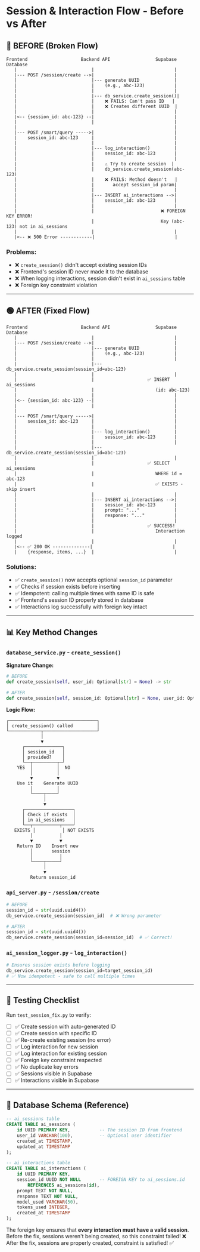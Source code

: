 # Session & Interaction Flow - Before vs After

## 🔴 BEFORE (Broken Flow)

```
Frontend                    Backend API                 Supabase Database
   |                            |                              |
   |--- POST /session/create -->|                              |
   |                            |--- generate UUID             |
   |                            |    (e.g., abc-123)           |
   |                            |                              |
   |                            |--- db_service.create_session()|
   |                            |    ❌ FAILS: Can't pass ID   |
   |                            |    ❌ Creates different UUID  |
   |                            |                              |
   |<-- {session_id: abc-123} --|                              |
   |                            |                              |
   |                                                           |
   |--- POST /smart/query ----->|                              |
   |    session_id: abc-123     |                              |
   |                            |                              |
   |                            |--- log_interaction()         |
   |                            |    session_id: abc-123       |
   |                            |                              |
   |                            |    ⚠️ Try to create session  |
   |                            |    db_service.create_session(abc-123)
   |                            |    ❌ FAILS: Method doesn't   |
   |                            |       accept session_id param|
   |                            |                              |
   |                            |--- INSERT ai_interactions -->|
   |                            |    session_id: abc-123       |
   |                            |                              |
   |                            |                         ❌ FOREIGN KEY ERROR!
   |                            |                         Key (abc-123) not in ai_sessions
   |                            |                              |
   |<-- ❌ 500 Error ------------|                              |
```

### Problems:
- ❌ `create_session()` didn't accept existing session IDs
- ❌ Frontend's session ID never made it to the database
- ❌ When logging interactions, session didn't exist in `ai_sessions` table
- ❌ Foreign key constraint violation

---

## 🟢 AFTER (Fixed Flow)

```
Frontend                    Backend API                 Supabase Database
   |                            |                              |
   |--- POST /session/create -->|                              |
   |                            |--- generate UUID             |
   |                            |    (e.g., abc-123)           |
   |                            |                              |
   |                            |--- db_service.create_session(session_id=abc-123)
   |                            |                              |
   |                            |                    ✅ INSERT ai_sessions
   |                            |                       (id: abc-123)
   |                            |                              |
   |<-- {session_id: abc-123} --|                              |
   |                            |                              |
   |                                                           |
   |--- POST /smart/query ----->|                              |
   |    session_id: abc-123     |                              |
   |                            |                              |
   |                            |--- log_interaction()         |
   |                            |    session_id: abc-123       |
   |                            |                              |
   |                            |--- db_service.create_session(session_id=abc-123)
   |                            |                              |
   |                            |                    ✅ SELECT ai_sessions
   |                            |                       WHERE id = abc-123
   |                            |                       ✅ EXISTS - skip insert
   |                            |                              |
   |                            |--- INSERT ai_interactions -->|
   |                            |    session_id: abc-123       |
   |                            |    prompt: "..."             |
   |                            |    response: "..."           |
   |                            |                              |
   |                            |                    ✅ SUCCESS!
   |                            |                       Interaction logged
   |                            |                              |
   |<-- ✅ 200 OK --------------|                              |
   |    {response, items, ...}  |                              |
```

### Solutions:
- ✅ `create_session()` now accepts optional `session_id` parameter
- ✅ Checks if session exists before inserting
- ✅ Idempotent: calling multiple times with same ID is safe
- ✅ Frontend's session ID properly stored in database
- ✅ Interactions log successfully with foreign key intact

---

## 📊 Key Method Changes

### `database_service.py` - `create_session()`

**Signature Change:**
```python
# BEFORE
def create_session(self, user_id: Optional[str] = None) -> str

# AFTER  
def create_session(self, session_id: Optional[str] = None, user_id: Optional[str] = None) -> str
```

**Logic Flow:**

```
┌─────────────────────────────────┐
│ create_session() called         │
└────────────┬────────────────────┘
             │
             ▼
      ┌──────────────┐
      │ session_id   │
      │ provided?    │
      └──┬─────────┬─┘
    YES  │         │  NO
         │         │
         ▼         ▼
    Use it    Generate UUID
         │         │
         └────┬────┘
              │
              ▼
      ┌──────────────────┐
      │ Check if exists  │
      │ in ai_sessions   │
      └──┬──────────┬────┘
   EXISTS │          │ NOT EXISTS
         │          │
         ▼          ▼
    Return ID    Insert new
         │       session
         │          │
         └────┬─────┘
              │
              ▼
         Return session_id
```

### `api_server.py` - `/session/create`

```python
# BEFORE
session_id = str(uuid.uuid4())
db_service.create_session(session_id)  # ❌ Wrong parameter

# AFTER
session_id = str(uuid.uuid4())
db_service.create_session(session_id=session_id)  # ✅ Correct!
```

### `ai_session_logger.py` - `log_interaction()`

```python
# Ensures session exists before logging
db_service.create_session(session_id=target_session_id)
# ✅ Now idempotent - safe to call multiple times
```

---

## 🎯 Testing Checklist

Run `test_session_fix.py` to verify:

- [ ] ✅ Create session with auto-generated ID
- [ ] ✅ Create session with specific ID
- [ ] ✅ Re-create existing session (no error)
- [ ] ✅ Log interaction for new session
- [ ] ✅ Log interaction for existing session
- [ ] ✅ Foreign key constraint respected
- [ ] ✅ No duplicate key errors
- [ ] ✅ Sessions visible in Supabase
- [ ] ✅ Interactions visible in Supabase

---

## 📝 Database Schema (Reference)

```sql
-- ai_sessions table
CREATE TABLE ai_sessions (
    id UUID PRIMARY KEY,           -- The session ID from frontend
    user_id VARCHAR(100),          -- Optional user identifier
    created_at TIMESTAMP,
    updated_at TIMESTAMP
);

-- ai_interactions table  
CREATE TABLE ai_interactions (
    id UUID PRIMARY KEY,
    session_id UUID NOT NULL       -- FOREIGN KEY to ai_sessions.id
        REFERENCES ai_sessions(id),
    prompt TEXT NOT NULL,
    response TEXT NOT NULL,
    model_used VARCHAR(50),
    tokens_used INTEGER,
    created_at TIMESTAMP
);
```

The foreign key ensures that **every interaction must have a valid session**.
Before the fix, sessions weren't being created, so this constraint failed! ❌
After the fix, sessions are properly created, constraint is satisfied! ✅
